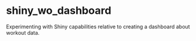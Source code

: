 # shiny_wo_dashboard
Experimenting with Shiny capabilities relative to creating a dashboard about workout data.
